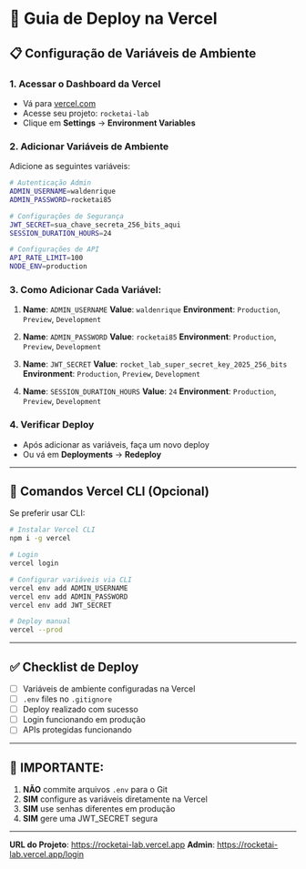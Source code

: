 # 🚀 Guia de Deploy na Vercel

## 📋 **Configuração de Variáveis de Ambiente**

### 1. **Acessar o Dashboard da Vercel**
- Vá para [vercel.com](https://vercel.com)
- Acesse seu projeto: `rocketai-lab`
- Clique em **Settings** → **Environment Variables**

### 2. **Adicionar Variáveis de Ambiente**

Adicione as seguintes variáveis:

```bash
# Autenticação Admin
ADMIN_USERNAME=waldenrique
ADMIN_PASSWORD=rocketai85

# Configurações de Segurança  
JWT_SECRET=sua_chave_secreta_256_bits_aqui
SESSION_DURATION_HOURS=24

# Configurações de API
API_RATE_LIMIT=100
NODE_ENV=production
```

### 3. **Como Adicionar Cada Variável:**

1. **Name**: `ADMIN_USERNAME`
   **Value**: `waldenrique`
   **Environment**: `Production`, `Preview`, `Development`

2. **Name**: `ADMIN_PASSWORD` 
   **Value**: `rocketai85`
   **Environment**: `Production`, `Preview`, `Development`

3. **Name**: `JWT_SECRET`
   **Value**: `rocket_lab_super_secret_key_2025_256_bits`
   **Environment**: `Production`, `Preview`, `Development`

4. **Name**: `SESSION_DURATION_HOURS`
   **Value**: `24`
   **Environment**: `Production`, `Preview`, `Development`

### 4. **Verificar Deploy**
- Após adicionar as variáveis, faça um novo deploy
- Ou vá em **Deployments** → **Redeploy**

---

## 🔧 **Comandos Vercel CLI (Opcional)**

Se preferir usar CLI:

```bash
# Instalar Vercel CLI
npm i -g vercel

# Login
vercel login

# Configurar variáveis via CLI
vercel env add ADMIN_USERNAME
vercel env add ADMIN_PASSWORD
vercel env add JWT_SECRET

# Deploy manual
vercel --prod
```

---

## ✅ **Checklist de Deploy**

- [ ] Variáveis de ambiente configuradas na Vercel
- [ ] `.env` files no `.gitignore`
- [ ] Deploy realizado com sucesso
- [ ] Login funcionando em produção
- [ ] APIs protegidas funcionando

---

## 🚨 **IMPORTANTE:**

1. **NÃO** commite arquivos `.env` para o Git
2. **SIM** configure as variáveis diretamente na Vercel
3. **SIM** use senhas diferentes em produção
4. **SIM** gere uma JWT_SECRET segura

---

**URL do Projeto**: https://rocketai-lab.vercel.app
**Admin**: https://rocketai-lab.vercel.app/login
